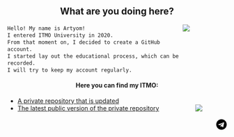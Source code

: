 <h2 align = "center" >What are you doing here?</h2>
<p><img src= "https://gist.githubusercontent.com/GeekTree0101/05d338bb59109fc71871711c6fa49377/raw/3ff868ffcf2f84d419c392667335fe7e9f1bf155/dancing-gopher.gif" width = "20%" align = "right"></p>

    Hello! My name is Artyom!
    I entered ITMO University in 2020.
    From that moment on, I decided to create a GitHub account.
    I started lay out the educational process, which can be recorded.
    I will try to keep my account regularly.

<h4 align = "center">Here you can find my ITMO:</h4>
<div>
    <ul>
        <li><a href = "https://github.com/fadyat/ITMO-PROBLEMS"> A private repository that is updated </a>
        </li>
        <li><a href = "https://github.com/fadyat/ITMO-PUBLIC"> The latest public version of the private repository </a>
            <img src= "https://komarev.com/ghpvc/?username=fadyat" width="15%" align = "right">
        </li>
        <br>
        <a href="https://t.me/not_fadyat">
         <img src= "pictures/teleg.png" width="5%" align = "right">
        </a>
    </ul>
</div>
<br>

